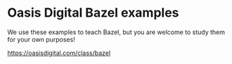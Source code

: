 # Oasis Digital Bazel examples

We use these examples to teach Bazel, but you are welcome to study them
for your own purposes!

https://oasisdigital.com/class/bazel
